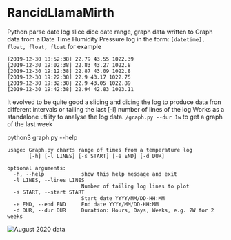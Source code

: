 # RancidLlamaMirth
Python parse date log slice dice date range, graph data
written to Graph data from a Date Time Humidity Pressure log in the form: 
```[datetime], float, float, float``` 
for example
```
[2019-12-30 18:52:38] 22.79 43.55 1022.39
[2019-12-30 19:02:38] 22.83 43.27 1022.8
[2019-12-30 19:12:38] 22.87 43.09 1022.8
[2019-12-30 19:22:38] 22.9 43.17 1022.75
[2019-12-30 19:32:38] 22.9 43.05 1022.89
[2019-12-30 19:42:38] 22.94 42.83 1023.11
```
It evolved to be quite good a slicing and dicing the log to produce data fron different intervals
or tailing the last [-l] number of lines of the log
Works as a standalone utility to analyse the log data.
```/graph.py --dur 1w``` to get a graph of the last week 

python3 graph.py --help
```
usage: Graph.py charts range of times from a temperature log
       [-h] [-l LINES] [-s START] [-e END] [-d DUR]

optional arguments:
  -h, --help            show this help message and exit
  -l LINES, --lines LINES
                        Number of tailing log lines to plot
  -s START, --start START
                        Start date YYYY/MM/DD-HH:MM
  -e END, --end END     End date YYYY/MM/DD-HH:MM
  -d DUR, --dur DUR     Duration: Hours, Days, Weeks, e.g. 2W for 2 weeks
```
![August 2020 data](https://github.com/ihayhurst/RancidLlamaMirth/blob/master/aug2020.png)
